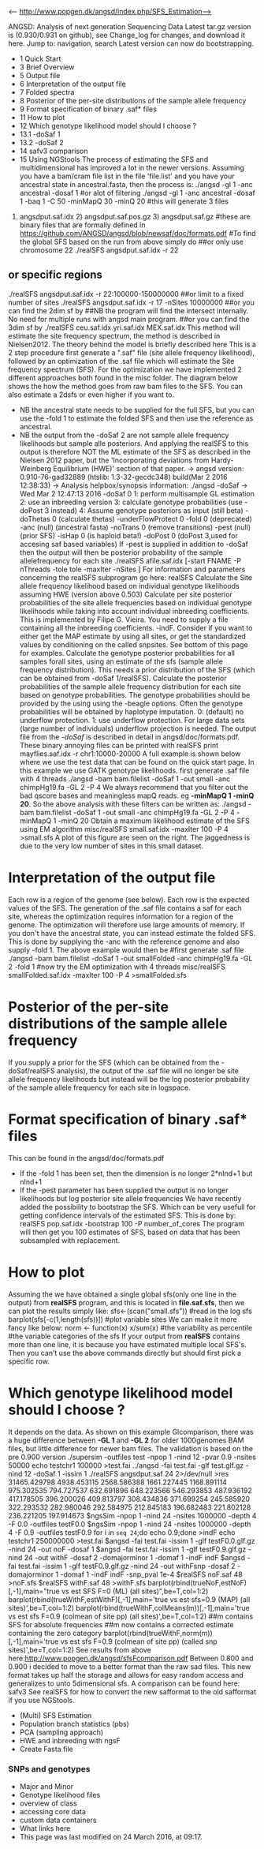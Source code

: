 <-- http://www.popgen.dk/angsd/index.php/SFS_Estimation-->

ANGSD: Analysis of next generation Sequencing Data
Latest tar.gz version is (0.930/0.931 on github), see Change_log for changes, and download it  here.
Jump to: navigation, search
Latest version can now do bootstrapping.
* 1 Quick Start
* 3 Brief Overview
* 5 Output file
* 6 Interpretation of the output file
* 7 Folded spectra
* 8 Posterior of the per-site distributions of the sample allele frequency
* 9 Format specification of binary .saf* files
* 11 How to plot
* 12 Which genotype likelihood model should I choose ?
* 13.1 -doSaf 1
* 13.2 -doSaf 2
* 14 safv3 comparison
* 15 Using NGStools
The process of estimating the SFS and multidimensional has improved a lot in the newer versions.
Assuming you have a bam/cram file list in the file 'file.list' and you have your ancestral state in ancestral.fasta, then the process is:
./angsd -gl 1 -anc ancestral -dosaf 1
#or alot of filtering
./angsd -gl 1 -anc ancestral -dosaf 1 -baq 1 -C 50 -minMapQ 30 -minQ 20
#this will generate 3 files
1) angsdput.saf.idx 2) angsdput.saf.pos.gz 3) angsdput.saf.gz
#these are binary files that are formally defined in https://github.com/ANGSD/angsd/blob/newsaf/doc/formats.pdf
#To find the global SFS based on the run from above simply do
##or only use chromosome 22
./realSFS angsdput.saf.idx -r 22
## or specific regions
./realSFS angsdput.saf.idx -r 22:100000-150000000
##or limit to a fixed number of sites
./realSFS angsdput.saf.idx -r 17 -nSites 10000000
##or you can find the 2dim sf by
##NB the program will find the intersect internally. No need for multiple runs with angsd main program.
##or you can find the 3dim sf by
./realSFS ceu.saf.idx yri.saf.idx MEX.saf.idx
This method will estimate the site frequency spectrum, the method is described in Nielsen2012. The theory behind the model is briefly described here
This is a 2 step procedure first generate a ".saf" file (site allele frequency likelihood), followed by an optimization of the .saf file which will estimate the Site frequency spectrum (SFS).
For the optimization we have implemented 2 different approaches both found in the misc folder. The diagram below shows the how the method goes from raw bam files to the SFS.
You can also estimate a  2dsfs or even higher if you want to.
* NB the ancestral state needs to be supplied for the full SFS, but you can use the -fold 1 to estimate the folded SFS and then use the reference as ancestral.
* NB the output from the -doSaf 2 are not sample allele frequency likelihoods but sample alle posteriors.
And applying the realSFS to this output is therefore NOT the ML estimate of the SFS as described in the Nielsen 2012 paper,
but the 'Incorporating deviations from Hardy-Weinberg Equilibrium (HWE)' section of that paper.
-> angsd version: 0.910-76-gad32889 (htslib: 1.3-32-gecdc348) build(Mar  2 2016 12:38:33)
-> Analysis helpbox/synopsis information:
./angsd -doSaf  -> Wed Mar  2 12:47:13 2016
-doSaf          0
1: perform multisample GL estimation
2: use an inbreeding version
3: calculate genotype probabilities (use -doPost 3 instead)
4: Assume genotype posteriors as input (still beta) 
-doThetas               0 (calculate thetas)
-underFlowProtect       0
-fold                   0 (deprecated)
-anc                    (null) (ancestral fasta)
-noTrans                0 (remove transitions)
-pest                   (null) (prior SFS)
-isHap                  0 (is haploid beta!)
-doPost                 0 (doPost 3,used for accesing saf based variables)
If -pest is supplied in addition to -doSaf then the output will then be posterior probability of the sample allelefrequency for each site
./realSFS afile.saf.idx [-start FNAME -P nThreads -tole tole -maxIter  -nSites ]
For information and parameters concerning the realSFS subprogram go here: realSFS
Calculate the Site allele frequency likelihood based on individual genotype likelihoods assuming HWE
(version above 0.503) Calculate per site posterior probabilities of the site allele frequencies based on individual genotype likelihoods while taking into account individual inbreeding coefficients. This is implemented by Filipe G. Vieira. You need to supply a file containing all the inbreeding coefficients. -indF. Consider if you want to either get the MAP estimate by using all sites, or get the standardized values by conditioning on the called snpsites. See bottom of this page for examples.
Calculate the genotype posterior probabilities for all samples forall sites, using an estimate of the sfs (sample allele frequency distribution). This needs a prior distribution of the SFS (which can be obtained from -doSaf 1/realSFS).
Calculate the posterior probabilities of the sample allele frequency distribution for each site based on genotype probabilities. The genotype probabilities should be provided by the using using the -beagle options. Often the genotype probabilities will be obtained by haplotype imputation. 
0: (default) no underflow protection. 1: use underflow protection. For large data sets (large number of individuals) underflow projection is needed.
The output file from the _-doSaf_ is described in detail in angsd/doc/formats.pdf. These binary annoying files can be printed with
realSFS print mayflies.saf.idx -r chr1:10000-20000
A full example is shown below where we use the test data that can be found on the quick start page. In this example we use GATK genotype likelihoods.
first generate .saf file with 4 threads
./angsd -bam bam.filelist -doSaf 1 -out small -anc  chimpHg19.fa -GL 2 -P 4
We always recommend that you filter out the bad qscore bases and meaningless mapQ reads. eg **-minMapQ 1 -minQ 20**. So the above analysis with these filters can be written as:
./angsd -bam bam.filelist -doSaf 1 -out small -anc chimpHg19.fa -GL 2 -P 4 -minMapQ 1 -minQ 20
Obtain a maximum likelihood estimate of the SFS using EM algorithm
misc/realSFS small.saf.idx -maxIter 100 -P 4 >small.sfs
A plot of this figure are seen on the right. The jaggedness is due to the very low number of sites in this small dataset.
# Interpretation of the output file
Each row is a region of the genome (see below). Each row is the expected values of the SFS.
The generation of the .saf file contains a saf for each site, whereas the optimization requires information for a region of the genome. The optimization will therefore use large amounts of memory.
If you don't have the ancestral state, you can instead estimate the folded SFS. This is done by supplying the -anc with the reference genome and also supply -fold 1.
The above example would then be
#first generate .saf file
./angsd -bam bam.filelist -doSaf 1 -out smallFolded -anc  chimpHg19.fa -GL 2 -fold 1
#now try the EM optimization with 4 threads
misc/realSFS smallFolded.saf.idx -maxIter 100 -P 4 >smallFolded.sfs
# Posterior of the per-site distributions of the sample allele frequency
If you supply a prior for the SFS (which can be obtained from the -doSaf/realSFS analysis), the output of the .saf file will no longer be site allele frequency likelihoods but instead will be the log posterior probability of the sample allele frequency for each site in logspace.
# Format specification of binary .saf* files
This can be found in the angsd/doc/formats.pdf
* If the -fold 1 has been set, then the dimension is no longer 2*nInd+1 but nInd+1
* If the -pest parameter has been supplied the output is no longer likelihoods but log posterior site allele frequencies
We have recently added the possibility to bootstrap the SFS. Which can be very usefull for getting confidence intervals of the estimated SFS.
This is done by:
realSFS pop.saf.idx -bootstrap 100 -P number_of_cores
The program will then get you 100 estimates of SFS, based on data that has been subsampled with replacement.
# How to plot
Assuming the we have obtained a single global sfs(only one line in the output) from **realSFS** program, and this is located in **file.saf.sfs**, then we can plot the results simply like:
sfs<-(scan("small.sfs")) #read in the log sfs
barplot(sfs[-c(1,length(sfs))]) #plot variable sites 
We can make it more fancy like below:
norm <- function(x) x/sum(x)
#the variability as percentile
#the variable categories of the sfs
If your output from **realSFS** contains more than one line, it is because you have estimated multiple local SFS's. Then you can't use the above commands directly but should first pick a specific row.
# Which genotype likelihood model should I choose ?
It depends on the data. As shown on this example Glcomparison, there was a huge difference between **-GL 1** and **-GL 2** for older 1000genomes BAM files, but little difference for newer bam files.
The validation is based on the pre 0.900 version
./supersim -outfiles test -npop 1 -nind 12 -pvar 0.9 -nsites 50000
echo testchr1 100000 >test.fai
../angsd -fai test.fai -glf test.glf.gz -nind 12 -doSaf 1 -issim 1
./realSFS angsdput.saf 24 2>/dev/null >res
31465.429798 4938.453115 2568.586388 1661.227445 1168.891114 975.302535 794.727537 632.691896 648.223566 546.293853 487.936192 417.178505 396.200026 409.813797 308.434836 371.699254 245.585920 322.293532 282.980046 292.584975 212.845183 196.682483 221.802128 236.221205 197.914673
$ngsSim  -npop 1 -nind 24 -nsites 1000000 -depth 4 -F 0.0 -outfiles testF0.0
$ngsSim  -npop 1 -nind 24 -nsites 1000000 -depth 4 -F 0.9 -outfiles testF0.9
for i in `seq 24`;do echo 0.9;done >indF
echo testchr1 250000000 >test.fai
$angsd -fai test.fai -issim 1 -glf testF0.0.glf.gz -nind 24 -out noF -dosaf 1
$angsd -fai test.fai -issim 1 -glf testF0.9.glf.gz -nind 24 -out withF -dosaf 2 -domajorminor 1 -domaf 1 -indF indF
$angsd -fai test.fai -issim 1 -glf testF0.9.glf.gz -nind 24 -out withFsnp -dosaf 2 -domajorminor 1 -domaf 1 -indF indF -snp_pval 1e-4
$realSFS noF.saf 48 >noF.sfs
$realSFS withF.saf 48 >withF.sfs
barplot(rbind(trueNoF,estNoF)[,-1],main="true vs est SFS F=0 (ML) (all sites)",be=T,col=1:2)
barplot(rbind(trueWithF,estWithF)[,-1],main='true vs est sfs=0.9 (MAP) (all sites)',be=T,col=1:2)
barplot(rbind(trueWithF,colMeans(m))[,-1],main='true vs est sfs F=0.9 (colmean of site pp) (all sites)',be=T,col=1:2)
##m contains SFS for absolute frequencies
##m now contains a corrected estimate containing the zero category
barplot(rbind(trueWithF,norm(m))[,-1],main='true vs est sfs F=0.9 (colmean of site pp) (called snp sites)',be=T,col=1:2)
See results from above here:http://www.popgen.dk/angsd/sfsFcomparison.pdf
Between 0.800 and 0.900 i decided to move to a better format than the raw sad files. This new format takes up half the storage and allows for easy random access and generalizes to unto 5dimensional sfs. A comparison can be found here: safv3
See realSFS for how to convert the new safformat to the old safformat if you use NGStools.
* (Multi) SFS Estimation
* Population branch statistics (pbs)
* PCA (sampling approach)
* HWE and inbreeding with ngsF
* Create Fasta file
### SNPs and genotypes
* Major and Minor
* Genotype likelihood files
* overview of class
* accessing core data
* custom data containers
* What links here
* This page was last modified on 24 March 2016, at 09:17.